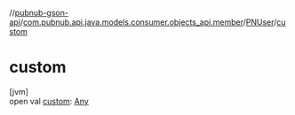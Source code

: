 //[pubnub-gson-api](../../../index.md)/[com.pubnub.api.java.models.consumer.objects_api.member](../index.md)/[PNUser](index.md)/[custom](custom.md)

# custom

[jvm]\
open val [custom](custom.md): [Any](https://kotlinlang.org/api/latest/jvm/stdlib/kotlin-stdlib/kotlin/-any/index.html)
